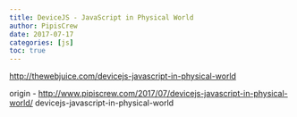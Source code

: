 ```yaml
---
title: DeviceJS - JavaScript in Physical World
author: PipisCrew
date: 2017-07-17
categories: [js]
toc: true
---
```


http://thewebjuice.com/devicejs-javascript-in-physical-world

origin - http://www.pipiscrew.com/2017/07/devicejs-javascript-in-physical-world/ devicejs-javascript-in-physical-world